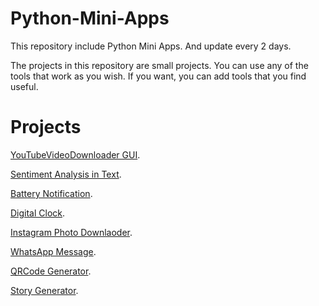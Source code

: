 # Python-Mini-Apps
This repository include Python Mini Apps. And update every 2 days. 

The projects in this repository are small projects. 
You can use any of the tools that work as you wish.
If you want, you can add tools that you find useful.

# Projects

[YouTubeVideoDownloader GUI](https://github.com/ahmetcancakar/Python-Mini-Apps/blob/master/YoutubeVideoDownloaderGUI.py).


[Sentiment Analysis in Text](https://github.com/ahmetcancakar/Python-Mini-Apps/blob/master/SentimentAnalysisinText.py).


[Battery Notification](https://github.com/ahmetcancakar/Python-Mini-Apps/blob/master/BatteryNotification.py).


[Digital Clock](https://github.com/ahmetcancakar/Python-Mini-Apps/blob/master/DigitalClock.py).


[Instagram Photo Downlaoder](https://github.com/ahmetcancakar/Python-Mini-Apps/blob/master/Instagram-PhotoDownloader.py).


[WhatsApp Message](https://github.com/ahmetcancakar/Python-Mini-Apps/blob/master/Python-WhatsAppMessage.py).


[QRCode Generator](https://github.com/ahmetcancakar/Python-Mini-Apps/blob/master/QRCodeGenerator.py).


[Story Generator](https://github.com/ahmetcancakar/Python-Mini-Apps/blob/master/StoryGenerator.py).


